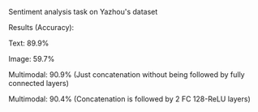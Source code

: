 Sentiment analysis task on  Yazhou's dataset

Results (Accuracy):

Text: 89.9%

Image: 59.7%

Multimodal: 90.9% (Just concatenation without being followed by fully connected layers)

Multimodal: 90.4% (Concatenation is followed by 2 FC 128-ReLU layers)
